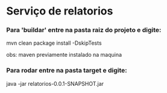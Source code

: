 # Serviço de relatorios 

### Para 'buildar' entre na pasta raiz do projeto e digite:

mvn clean package install -DskipTests

obs: maven previamente instalado na maquina

### Para rodar entre na pasta target e digite:

java -jar relatorios-0.0.1-SNAPSHOT.jar